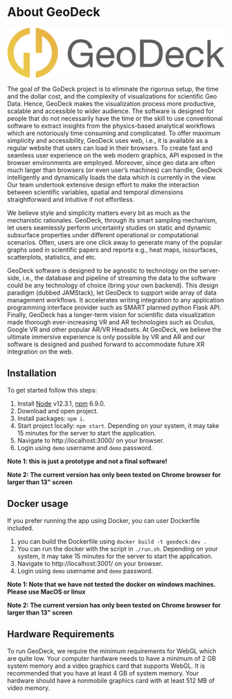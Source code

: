 # About GeoDeck

![Alt text](logo_light.png?raw=true "GeoDeck")

The goal of the GoDeck project is to eliminate the rigorous setup, the time and the dollar cost, and the complexity of visualizations for scientific Geo Data. Hence, GeoDeck makes the visualization process more productive, scalable and accessible to wider audience. The software is designed for people that do not necessarily have the time or the skill to use conventional software to extract insights from the physics-based analytical workflows which are notoriously time consuming and complicated. To offer maximum simplicity and accessibility, GeoDeck uses web, i.e., it is available as a regular website that users can load in their browsers. To create fast and seamless user experience on the web modern graphics, API exposed in the browser environments are employed. Moreover, since geo data are often much larger than browsers (or even user’s machines) can handle, GeoDeck intelligently and dynamically loads the data which is currently in the view. Our team undertook extensive design effort to make the interaction between scientific variables, spatial and temporal dimensions straightforward and intuitive if not effortless.  

We believe style and simplicity matters every bit as much as the mechanistic rationales. GeoDeck, through its smart sampling mechanism, let users seamlessly perform uncertainty studies on static and dynamic subsurface properties under different operational or computational scenarios. Often, users are one click away to generate many of the popular graphs used in scientific papers and reports e.g., heat maps, isosurfaces, scatterplots, statistics, and etc.  

GeoDeck software is designed to be agnostic to technology on the server-side, i.e., the database and pipeline of streaming the data to the software could be any technology of choice (bring your own backend). This design paradigm (dubbed JAMStack), let GeoDeck to support wide array of data management workflows. It accelerates writing integration to any application programming interface provider such as SMART planned python Flask API.
Finally, GeoDeck has a longer-term vision for scientific data visualization made thorough ever-increasing VR and AR technologies such as Oculus, Google VR and other popular AR/VR Headsets. At GeoDeck, we believe the ultimate immersive experience is only possible by VR and AR and our software is designed and pushed forward to accommodate future XR integration on the web.

## Installation

To get started follow this steps:

1. Install [Node](https://nodejs.org/en/) v12.3.1, [npm](https://www.npmjs.com/get-npm) 6.9.0.
2. Download and open project.
3. Install packages: ```npm i```.
4. Start project locally: ```npm start```. Depending on your system, it may take 15 minutes for the server to start the application.
5. Navigate to http://localhost:3000/ on your browser.
6. Login using `demo` username and `demo` password.

**Note 1: this is just a prototype and not a final software!**  

**Note 2: The current version has only been tested on Chrome browser for larger than 13" screen**

## Docker usage
If you prefer running the app using Docker, you can user Dockerfile included.  

1. you can build the Dockerfile using `docker build -t geodeck:dev .`
2. You can run the docker with the script in `./run.sh`.  Depending on your system, it may take 15 minutes for the server to start the application.
3. Navigate to http://localhost:3001/ on your browser.
5. Login using `demo` username and `demo` password.

**Note 1: Note that we have not tested the docker on windows machines. Please use MacOS or linux**  

**Note 2: The current version has only been tested on Chrome browser for larger than 13" screen**  

## Hardware Requirements

To run GeoDeck, we require the minimum requirements for WebGL which are quite low. Your computer hardware needs to have a minimum of 2 GB system memory and a video graphics card that supports WebGL. It is recommended that you have at least 4 GB of system memory. Your hardware should have a nonmobile graphics card with at least 512 MB of video memory.
